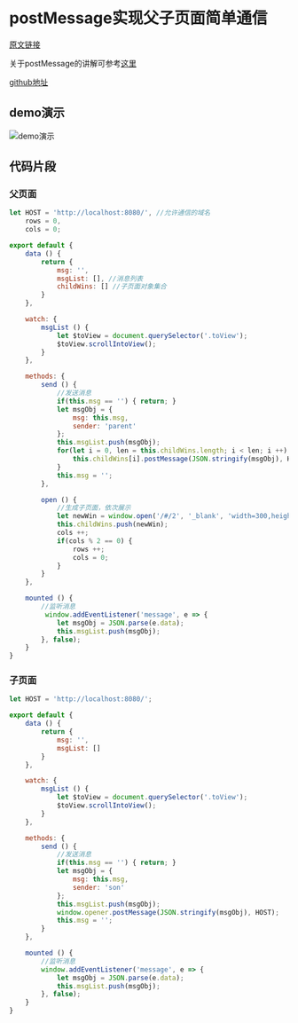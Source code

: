 # postMessage实现父子页面简单通信

[原文链接](https://xiaotianxia.github.io/blog/vuepress/js/communication_using_postmessage.html)

关于postMessage的讲解可参考[这里](https://developer.mozilla.org/zh-CN/docs/Web/API/Window/postMessage)

[github地址](https://github.com/xiaotianxia/postMessage-test)

## demo演示

![demo演示](../../../../static/communication_using_postmessage-1.gif)

## 代码片段

### 父页面

```js
let HOST = 'http://localhost:8080/', //允许通信的域名
    rows = 0,
    cols = 0;

export default {
    data () {
        return {
            msg: '',
            msgList: [], //消息列表
            childWins: [] //子页面对象集合
        }
    },

    watch: {
        msgList () {
            let $toView = document.querySelector('.toView');
            $toView.scrollIntoView();
        }
    },

    methods: {
        send () {
            //发送消息
            if(this.msg == '') { return; }
            let msgObj = {
                msg: this.msg,
                sender: 'parent'
            };
            this.msgList.push(msgObj);
            for(let i = 0, len = this.childWins.length; i < len; i ++) {
                this.childWins[i].postMessage(JSON.stringify(msgObj), HOST);
            }
            this.msg = '';
        },

        open () {
            //生成子页面，依次展示
            let newWin = window.open('/#/2', '_blank', 'width=300,height=400,top=' + (10 + cols * 400) + ',left=' + (10 + rows * 300));
            this.childWins.push(newWin);
            cols ++;
            if(cols % 2 == 0) {
                rows ++;
                cols = 0;
            }
        }
    },

    mounted () {
        //监听消息
         window.addEventListener('message', e => {
            let msgObj = JSON.parse(e.data);
            this.msgList.push(msgObj);
        }, false);
    }
}
```

### 子页面
```js
let HOST = 'http://localhost:8080/';

export default {
    data () {
        return {
            msg: '',
            msgList: []
        }
    },

    watch: {
        msgList () {
            let $toView = document.querySelector('.toView');
            $toView.scrollIntoView();
        }
    },

    methods: {
        send () {
            //发送消息
            if(this.msg == '') { return; }
            let msgObj = {
                msg: this.msg,
                sender: 'son'
            };
            this.msgList.push(msgObj);
            window.opener.postMessage(JSON.stringify(msgObj), HOST);
            this.msg = '';
        }
    },

    mounted () {
        //监听消息
        window.addEventListener('message', e => {
            let msgObj = JSON.parse(e.data);
            this.msgList.push(msgObj);
        }, false);
    }
}
```
